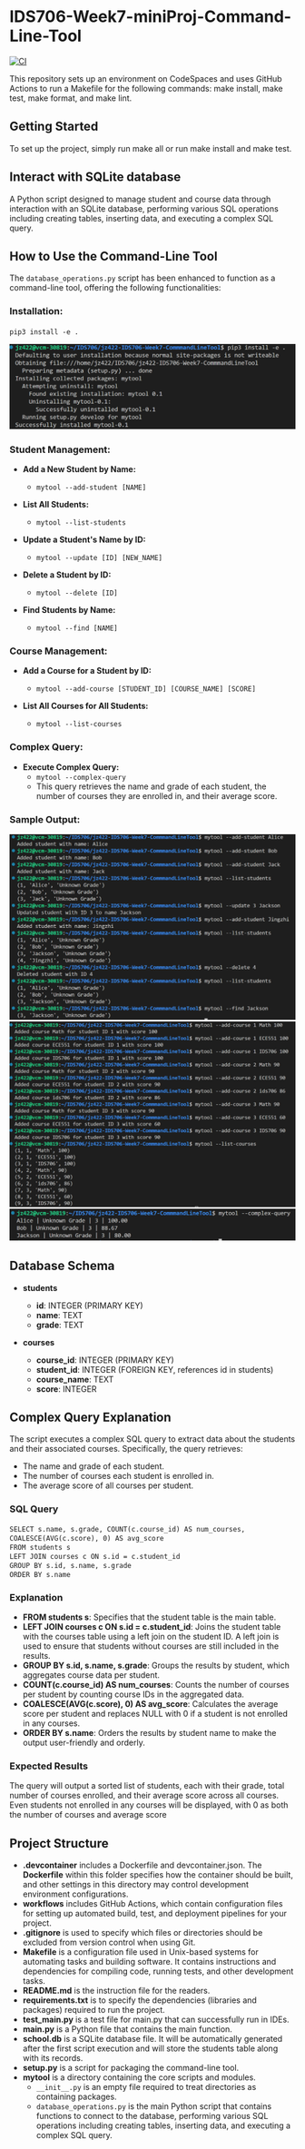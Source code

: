 # IDS706-Week7-miniProj-Command-Line-Tool
[![CI](https://github.com/Jingzhi-cyber/jz422-IDS706-Week7-CommmandLineTool/actions/workflows/cicd.yml/badge.svg)](https://github.com/Jingzhi-cyber/jz422-IDS706-Week7-CommmandLineTool/actions/workflows/cicd.yml)

This repository sets up an environment on CodeSpaces and uses GitHub Actions to run a Makefile for the following commands: make install, make test, make format, and make lint.

## Getting Started
To set up the project, simply run make all or run make install and make test.

## Interact with SQLite database
A Python script designed to manage student and course data through interaction with an SQLite database, performing various SQL operations including creating tables, inserting data, and executing a complex SQL query.

## How to Use the Command-Line Tool
The `database_operations.py` script has been enhanced to function as a command-line tool, offering the following functionalities:

### Installation:

`pip3 install -e .`

![Alt text](install.png)

### Student Management:

- **Add a New Student by Name:** 
    - `mytool --add-student [NAME]`

- **List All Students:** 
    - `mytool --list-students`

- **Update a Student's Name by ID:** 
    - `mytool --update [ID] [NEW_NAME]`

- **Delete a Student by ID:** 
    - `mytool --delete [ID]`

- **Find Students by Name:** 
    - `mytool --find [NAME]`

### Course Management:

- **Add a Course for a Student by ID:** 
    - `mytool --add-course [STUDENT_ID] [COURSE_NAME] [SCORE]`

- **List All Courses for All Students:** 
    - `mytool --list-courses`

### Complex Query:

- **Execute Complex Query:** 
    - `mytool --complex-query`
    - This query retrieves the name and grade of each student, the number of courses they are enrolled in, and their average score.

### Sample Output:

![Alt text](output1.png)
![Alt text](output2.png)
![Alt text](output3.png)


## Database Schema
- **students**
    - **id**: INTEGER (PRIMARY KEY)
    - **name**: TEXT
    - **grade**: TEXT

- **courses**
    - **course_id**: INTEGER (PRIMARY KEY)
    - **student_id**: INTEGER (FOREIGN KEY, references id in students)
    - **course_name**: TEXT
    - **score**: INTEGER

## Complex Query Explanation
The script executes a complex SQL query to extract data about the students and their associated courses. Specifically, the query retrieves:

- The name and grade of each student.
- The number of courses each student is enrolled in.
- The average score of all courses per student.

### SQL Query

    SELECT s.name, s.grade, COUNT(c.course_id) AS num_courses, COALESCE(AVG(c.score), 0) AS avg_score
    FROM students s
    LEFT JOIN courses c ON s.id = c.student_id
    GROUP BY s.id, s.name, s.grade
    ORDER BY s.name

### Explanation
- **FROM students s**: Specifies that the student table is the main table.
- **LEFT JOIN courses c ON s.id = c.student_id**: Joins the student table with the courses table using a left join on the student ID. A left join is used to ensure that students without courses are still included in the results.
- **GROUP BY s.id, s.name, s.grade**: Groups the results by student, which aggregates course data per student.
- **COUNT(c.course_id) AS num_courses**: Counts the number of courses per student by counting course IDs in the aggregated data.
- **COALESCE(AVG(c.score), 0) AS avg_score**: Calculates the average score per student and replaces NULL with 0 if a student is not enrolled in any courses.
- **ORDER BY s.name**: Orders the results by student name to make the output user-friendly and orderly.

### Expected Results
The query will output a sorted list of students, each with their grade, total number of courses enrolled, and their average score across all courses. Even students not enrolled in any courses will be displayed, with 0 as both the number of courses and average score

## Project Structure
- **.devcontainer** includes a Dockerfile and devcontainer.json. The **Dockerfile** within this folder specifies how the container should be built, and other settings in this directory may control development environment configurations.
- **workflows** includes GitHub Actions, which contain configuration files for setting up automated build, test, and deployment pipelines for your project.
- **.gitignore** is used to specify which files or directories should be excluded from version control when using Git.
- **Makefile** is a configuration file used in Unix-based systems for automating tasks and building software. It contains instructions and dependencies for compiling code, running tests, and other development tasks.
- **README.md** is the instruction file for the readers.
- **requirements.txt** is to specify the dependencies (libraries and packages) required to run the project.
- **test_main.py** is a test file for main.py that can successfully run in IDEs.
- **main.py** is a Python file that contains the main function.
- **school.db** is a SQLite database file. It will be automatically generated after the first script execution and will store the students table along with its records.
- **setup.py** is a script for packaging the command-line tool.
- **mytool** is a directory containing the core scripts and modules.
    - `__init__.py` is an empty file required to treat directories as containing packages.
    - `database_operations.py` is the main Python script that contains functions to connect to the database, performing various SQL operations including creating tables, inserting data, and executing a complex SQL query.
